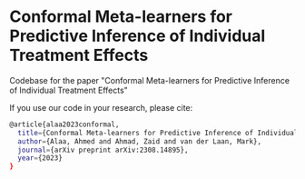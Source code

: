 # Conformal Meta-learners for Predictive Inference of Individual Treatment Effects
Codebase for the paper "Conformal Meta-learners for Predictive Inference of Individual Treatment Effects"

If you use our code in your research, please cite:
```sh
@article{alaa2023conformal,
  title={Conformal Meta-learners for Predictive Inference of Individual Treatment Effects},
  author={Alaa, Ahmed and Ahmad, Zaid and van der Laan, Mark},
  journal={arXiv preprint arXiv:2308.14895},
  year={2023}
}
```
